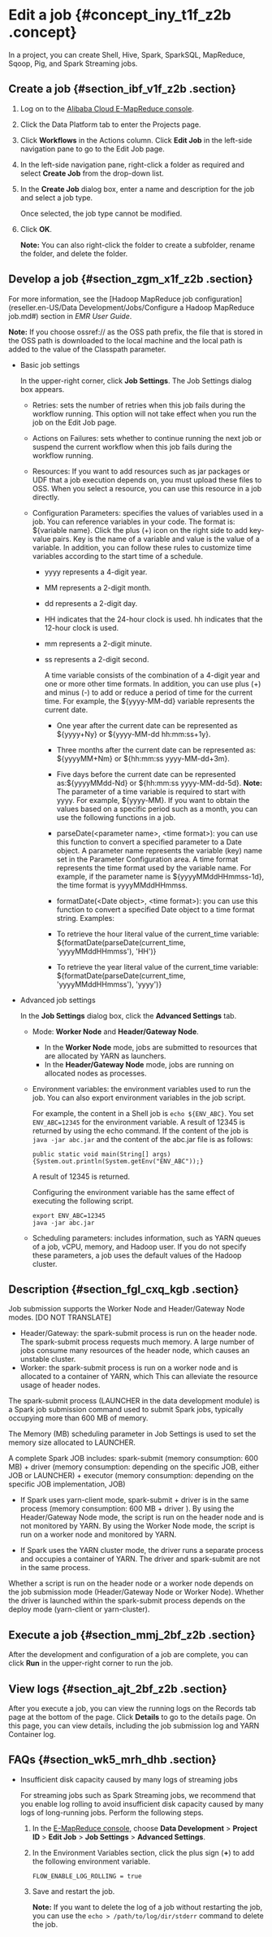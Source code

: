# Edit a job {#concept_iny_t1f_z2b .concept}

In a project, you can create Shell, Hive, Spark, SparkSQL, MapReduce, Sqoop, Pig, and Spark Streaming jobs.

## Create a job {#section_ibf_v1f_z2b .section}

1.  Log on to the [Alibaba Cloud E-MapReduce console](https://partners-intl.console.aliyun.com/#/emr).
2.  Click the Data Platform tab to enter the Projects page.
3.  Click **Workflows** in the Actions column. Click **Edit Job** in the left-side navigation pane to go to the Edit Job page.
4.  In the left-side navigation pane, right-click a folder as required and select **Create Job** from the drop-down list.
5.  In the **Create Job** dialog box, enter a name and description for the job and select a job type.

    Once selected, the job type cannot be modified.

6.  Click **OK**.

    **Note:** You can also right-click the folder to create a subfolder, rename the folder, and delete the folder.


## Develop a job {#section_zgm_x1f_z2b .section}

For more information, see the [Hadoop MapReduce job configuration](reseller.en-US/Data Development/Jobs/Configure a Hadoop MapReduce job.md#) section in *EMR User Guide*.

**Note:** If you choose ossref:// as the OSS path prefix, the file that is stored in the OSS path is downloaded to the local machine and the local path is added to the value of the Classpath parameter.

-   Basic job settings

    In the upper-right corner, click **Job Settings**. The Job Settings dialog box appears.

    -   Retries: sets the number of retries when this job fails during the workflow running. This option will not take effect when you run the job on the Edit Job page.
    -   Actions on Failures: sets whether to continue running the next job or suspend the current workflow when this job fails during the workflow running.
    -   Resources: If you want to add resources such as jar packages or UDF that a job execution depends on, you must upload these files to OSS. When you select a resource, you can use this resource in a job directly.
    -   Configuration Parameters: specifies the values of variables used in a job. You can reference variables in your code. The format is: $\{variable name\}. Click the plus \(+\) icon on the right side to add key-value pairs. Key is the name of a variable and value is the value of a variable. In addition, you can follow these rules to customize time variables according to the start time of a schedule.

        -   yyyy represents a 4-digit year.
        -   MM represents a 2-digit month.
        -   dd represents a 2-digit day.
        -   HH indicates that the 24-hour clock is used. hh indicates that the 12-hour clock is used.
        -   mm represents a 2-digit minute.
        -   ss represents a 2-digit second.

            A time variable consists of the combination of a 4-digit year and one or more other time formats. In addition, you can use plus \(+\) and minus \(-\) to add or reduce a period of time for the current time. For example, the $\{yyyy-MM-dd\} variable represents the current date.

            -   One year after the current date can be represented as $\{yyyy+Ny\} or $\{yyyy-MM-dd hh:mm:ss+1y\}.
            -   Three months after the current date can be represented as: $\{yyyyMM+Nm\} or $\{hh:mm:ss yyyy-MM-dd+3m\}.
            -   Five days before the current date can be represented as:$\{yyyyMMdd-Nd\} or $\{hh:mm:ss yyyy-MM-dd-5d\}.
            **Note:** The parameter of a time variable is required to start with yyyy. For example, $\{yyyy-MM\}. If you want to obtain the values based on a specific period such as a month, you can use the following functions in a job.

            -   parseDate\(<parameter name\>, <time format\>\): you can use this function to convert a specified parameter to a Date object. A parameter name represents the variable \(key\) name set in the Parameter Configuration area. A time format represents the time format used by the variable name. For example, if the parameter name is $\{yyyyMMddHHmmss-1d\}, the time format is yyyyMMddHHmmss.
            -   formatDate\(<Date object\>, <time format\>\): you can use this function to convert a specified Date object to a time format string.
            Examples:

            -   To retrieve the hour literal value of the current\_time variable: $\{formatDate\(parseDate\(current\_time, 'yyyyMMddHHmmss'\), 'HH'\)\}
            -   To retrieve the year literal value of the current\_time variable: $\{formatDate\(parseDate\(current\_time, 'yyyyMMddHHmmss'\), 'yyyy'\)\}
-   Advanced job settings

    In the **Job Settings** dialog box, click the **Advanced Settings** tab.

    -   Mode: **Worker Node** and **Header/Gateway Node**.
        -   In the **Worker Node** mode, jobs are submitted to resources that are allocated by YARN as launchers.
        -   In the **Header/Gateway Node** mode, jobs are running on allocated nodes as processes.
    -   Environment variables: the environment variables used to run the job. You can also export environment variables in the job script.

        For example, the content in a Shell job is `echo ${ENV_ABC}`. You set `ENV_ABC=12345` for the environment variable. A result of 12345 is returned by using the echo command. If the content of the job is `java -jar abc.jar` and the content of the abc.jar file is as follows:

        ```
        public static void main(String[] args) {System.out.println(System.getEnv("ENV_ABC"));}
        ```

        A result of 12345 is returned.

        Configuring the environment variable has the same effect of executing the following script.

        ```
        export ENV_ABC=12345
        java -jar abc.jar
        ```

    -   Scheduling parameters: includes information, such as YARN queues of a job, vCPU, memory, and Hadoop user. If you do not specify these parameters, a job uses the default values of the Hadoop cluster.

## Description {#section_fgl_cxq_kgb .section}

Job submission supports the Worker Node and Header/Gateway Node modes. \[DO NOT TRANSLATE\]

-   Header/Gateway: the spark-submit process is run on the header node. The spark-submit process requests much memory. A large number of jobs consume many resources of the header node, which causes an unstable cluster.
-   Worker: the spark-submit process is run on a worker node and is allocated to a container of YARN, which This can alleviate the resource usage of header nodes.

The spark-submit process \(LAUNCHER in the data development module\) is a Spark job submission command used to submit Spark jobs, typically occupying more than 600 MB of memory.

The Memory \(MB\) scheduling parameter in Job Settings is used to set the memory size allocated to LAUNCHER.

A complete Spark JOB includes: spark-submit \(memory consumption: 600 MB\) + driver \(memory consumption: depending on the specific JOB, either JOB or LAUNCHER\) + executor \(memory consumption: depending on the specific JOB implementation, JOB\)

-   If Spark uses yarn-client mode, spark-submit + driver is in the same process \(memory consumption: 600 MB + driver \). By using the Header/Gateway Node mode, the script is run on the header node and is not monitored by YARN. By using the Worker Node mode, the script is run on a worker node and monitored by YARN.

-   If Spark uses the YARN cluster mode, the driver runs a separate process and occupies a container of YARN. The driver and spark-submit are not in the same process.


Whether a script is run on the header node or a worker node depends on the job submission mode \(Header/Gateway Node or Worker Node\). Whether the driver is launched within the spark-submit process depends on the deploy mode \(yarn-client or yarn-cluster\).

## Execute a job {#section_mmj_2bf_z2b .section}

After the development and configuration of a job are complete, you can click **Run** in the upper-right corner to run the job.

## View logs {#section_ajt_2bf_z2b .section}

After you execute a job, you can view the running logs on the Records tab page at the bottom of the page. Click **Details** to go to the details page. On this page, you can view details, including the job submission log and YARN Container log.

## FAQs {#section_wk5_mrh_dhb .section}

-   Insufficient disk capacity caused by many logs of streaming jobs

    For streaming jobs such as Spark Streaming jobs, we recommend that you enable log rolling to avoid insufficient disk capacity caused by many logs of long-running jobs. Perform the following steps.

    1.  In the [E-MapReduce console](https://partners-intl.console.aliyun.com/#/emr), choose **Data Development** \> **Project ID** \> **Edit Job** \> **Job Settings** \> **Advanced Settings**.
    2.  In the Environment Variables section, click the plus sign \(**+**\) to add the following environment variable.

        ```
        FLOW_ENABLE_LOG_ROLLING = true
        ```

    3.  Save and restart the job.

        **Note:** If you want to delete the log of a job without restarting the job, you can use the `echo > /path/to/log/dir/stderr` command to delete the job.


